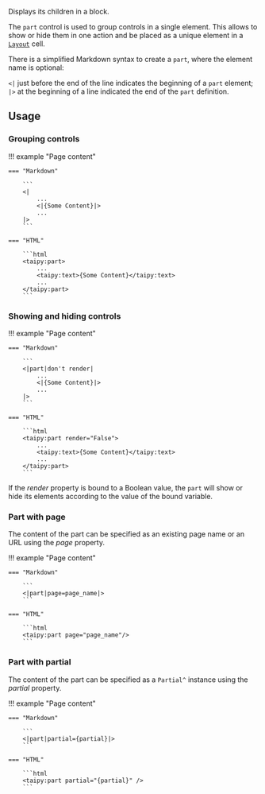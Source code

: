 Displays its children in a block.

The `part` control is used to group controls in a single element.
This allows to show or hide them in one action and be placed as a unique element in a [`Layout`](layout.md) cell.

There is a simplified Markdown syntax to create a `part`, where the element name is optional:

`<|` just before the end of the line indicates the beginning of a `part` element;
`|>` at the beginning of a line indicated the end of the `part` definition.

## Usage

### Grouping controls

!!! example "Page content"

    === "Markdown"

        ```
        <|
            ...
            <|{Some Content}|>
            ...
        |>
        ```

    === "HTML"

        ```html
        <taipy:part>
            ...
            <taipy:text>{Some Content}</taipy:text>
            ...
        </taipy:part>
        ```

### Showing and hiding controls

!!! example "Page content"

    === "Markdown"

        ```
        <|part|don't render|
            ...
            <|{Some Content}|>
            ...
        |>
        ```

    === "HTML"

        ```html
        <taipy:part render="False">
            ...
            <taipy:text>{Some Content}</taipy:text>
            ...
        </taipy:part>
        ```

If the _render_ property is bound to a Boolean value, the `part` will show or hide its elements according to the value of the bound variable.

### Part with page

The content of the part can be specified as an existing page name or an URL using the _page_ property.

!!! example "Page content"

    === "Markdown"

        ```
        <|part|page=page_name|>
        ```

    === "HTML"

        ```html
        <taipy:part page="page_name"/>
        ```

### Part with partial

The content of the part can be specified as a `Partial^` instance using the _partial_ property.

!!! example "Page content"

    === "Markdown"

        ```
        <|part|partial={partial}|>
        ```

    === "HTML"

        ```html
        <taipy:part partial="{partial}" />
        ```
